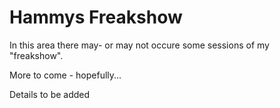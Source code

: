# Hammys Freakshow
In this area there may- or may not occure some sessions of my "freakshow".

More to come - hopefully...

<ToDo> Details to be added
